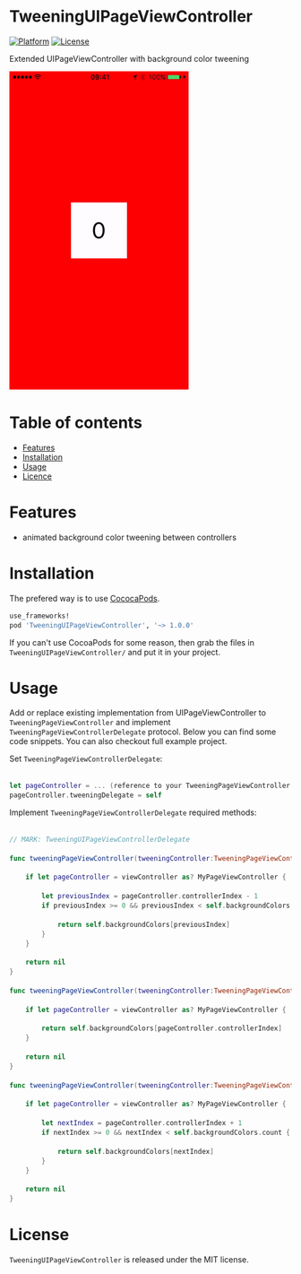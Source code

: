 # TweeningUIPageViewController
[![Platform](http://img.shields.io/badge/platform-iOS-blue.svg?style=flat)](http://cocoapods.org/?q=TweeningUIPageViewController) [![License](http://img.shields.io/badge/license-MIT-green.svg?style=flat)](https://github.com/adamszeremeta/TweeningUIPageViewController/blob/master/LICENSE)

Extended UIPageViewController with background color tweening

![demo](Screenshots/TweeningUIPageViewController.gif)

Table of contents
=================

* [Features](#features)
* [Installation](#installation)
* [Usage](#usage)
* [Licence](#licence)

Features
========

- animated background color tweening between controllers

Installation
============

The prefered way is to use [CococaPods](http://cocoapods.org).

```ruby
use_frameworks!
pod 'TweeningUIPageViewController', '~> 1.0.0'
```

If you can't use CocoaPods for some reason, then grab the files in `TweeningUIPageViewController/` and put it in your project. 

Usage
=====

Add or replace existing implementation from UIPageViewController to `TweeningPageViewController` and implement `TweeningPageViewControllerDelegate` protocol.
Below you can find some code snippets. You can also checkout full example project.

Set `TweeningPageViewControllerDelegate`:

```swift

let pageController = ... (reference to your TweeningPageViewController instance)
pageController.tweeningDelegate = self

```

Implement `TweeningPageViewControllerDelegate` required methods:

```swift

// MARK: TweeningUIPageViewControllerDelegate

func tweeningPageViewController(tweeningController:TweeningPageViewController, backgroundColorForControllerBeforeController viewController:UIViewController?) -> UIColor? {

    if let pageController = viewController as? MyPageViewController {

        let previousIndex = pageController.controllerIndex - 1
        if previousIndex >= 0 && previousIndex < self.backgroundColors.count {

            return self.backgroundColors[previousIndex]
        }
    }

    return nil
}

func tweeningPageViewController(tweeningController:TweeningPageViewController, backgroundColorForCurrentController viewController:UIViewController?) -> UIColor? {

    if let pageController = viewController as? MyPageViewController {

        return self.backgroundColors[pageController.controllerIndex]
    }

    return nil
}

func tweeningPageViewController(tweeningController:TweeningPageViewController, backgroundColorForControllerAfterController viewController:UIViewController?) -> UIColor? {

    if let pageController = viewController as? MyPageViewController {

        let nextIndex = pageController.controllerIndex + 1
        if nextIndex >= 0 && nextIndex < self.backgroundColors.count {

            return self.backgroundColors[nextIndex]
        }
    }

    return nil
}

```

License
=======

`TweeningUIPageViewController` is released under the MIT license.

